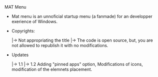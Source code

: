 MAT Menu

- Mat menu is an unnoficial startup menu (a fanmade) for an developper exerience of Windows.
- Copyrights:

  |-> Not appropriating the title
  |-> The code is open source, but, you are not allowed to republish it with no modifications.
- Updates


  |-> 1.1
  |-> 1.2 Adding "pinned apps" option, Modifications of icons, modification of the elemnets placement.
